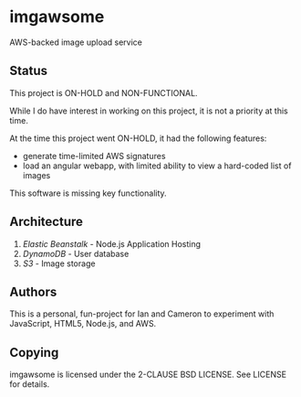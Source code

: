 imgawsome
=========

AWS-backed image upload service

Status
------

This project is ON-HOLD and NON-FUNCTIONAL.

While I do have interest in working on this project, it is not a priority at this time.

At the time this project went ON-HOLD, it had the following features:
- generate time-limited AWS signatures
- load an angular webapp, with limited ability to view a hard-coded list of images

This software is missing key functionality.

Architecture
------------

1. *Elastic Beanstalk* - Node.js Application Hosting
2. *DynamoDB* - User database
3. *S3* - Image storage

Authors
-------

This is a personal, fun-project for Ian and Cameron to experiment with 
JavaScript, HTML5, Node.js, and AWS.

Copying
-------

imgawsome is licensed under the 2-CLAUSE BSD LICENSE.  See LICENSE for details.
